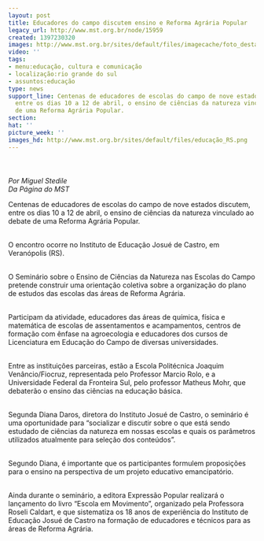 ```yaml
---
layout: post
title: Educadores do campo discutem ensino e Reforma Agrária Popular
legacy_url: http://www.mst.org.br/node/15959
created: 1397230320
images: http://www.mst.org.br/sites/default/files/imagecache/foto_destaque/educação_RS.png
video: ''
tags:
- menu:educação, cultura e comunicação
- localização:rio grande do sul
- assuntos:educação
type: news
support_line: Centenas de educadores de escolas do campo de nove estados discutem,
  entre os dias 10 a 12 de abril, o ensino de ciências da natureza vinculado ao debate
  de uma Reforma Agrária Popular.
section: 
hat: ''
picture_week: ''
images_hd: http://www.mst.org.br/sites/default/files/educação_RS.png
---
```

<p><img style="margin: 10px;" src="http://www.mst.org.br/sites/default/files/educa%C3%A7%C3%A3o_RS.png" alt=""><br><br><em>Por Miguel Stedile<br>Da Página do MST</em></p><p>Centenas de educadores de escolas do campo de nove estados discutem, entre os dias 10 a 12 de abril, o ensino de ciências da natureza vinculado ao debate de uma Reforma Agrária Popular.&nbsp;</p><p><br>O encontro ocorre no Instituto de Educação Josué de Castro, em Veranópolis (RS).</p><p><br>O Seminário sobre o Ensino de Ciências da Natureza nas Escolas do Campo pretende construir uma orientação coletiva sobre a organização do plano de estudos das escolas das áreas de Reforma Agrária.&nbsp;</p><p><br>Participam da atividade, educadores das áreas de química, física e matemática de escolas de assentamentos e acampamentos, centros de formação com ênfase na agroecologia e educadores dos cursos de Licenciatura em Educação do Campo de diversas universidades.&nbsp;</p><p><br>Entre as instituições parceiras, estão a Escola Politécnica Joaquim Venâncio/Fiocruz, representada pelo Professor Marcio Rolo, e a Universidade Federal da Fronteira Sul, pelo professor Matheus Mohr, que debaterão o ensino das ciências na educação básica.</p><p><br>Segunda Diana Daros, diretora do Instituto Josué de Castro, o seminário é uma oportunidade para “socializar e discutir sobre o que está sendo estudado de ciências da natureza em nossas escolas e quais os parâmetros utilizados atualmente para seleção dos conteúdos”.&nbsp;</p><p><br>Segundo Diana, é importante que os participantes formulem proposições para o ensino na perspectiva de um projeto educativo emancipatório.</p><p><br>Ainda durante o seminário, a editora Expressão Popular realizará o lançamento do livro “Escola em Movimento”, organizado pela Professora Roseli Caldart, e que sistematiza os 18 anos de experiência do Instituto de Educação Josué de Castro na formação de educadores e técnicos para as áreas de Reforma Agrária.</p>
